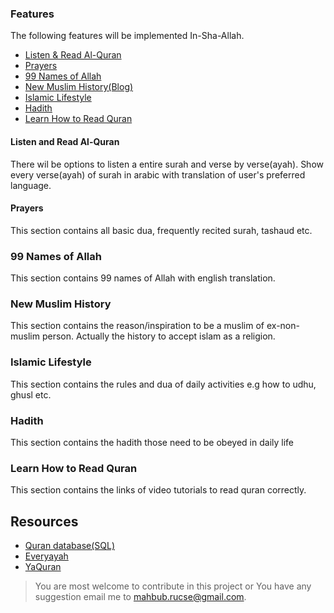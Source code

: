 ### Features

The following features will be implemented In-Sha-Allah.

- [Listen & Read Al-Quran](#listen-and-read-al-quran)
- [Prayers](#prayers)
- [99 Names of Allah](#99-names-of-allah)
- [New Muslim History(Blog)](#new-muslim-history)
- [Islamic Lifestyle](#islamic-lifestyle)
- [Hadith](#hadith)
- [Learn How to Read Quran](#learn-how-to-read-quran)

#### Listen and Read Al-Quran
There wil be options to listen a entire surah and verse by verse(ayah). Show every verse(ayah) of surah in arabic with translation of user's preferred language.
#### Prayers
This section contains all basic dua, frequently recited surah, tashaud etc.

### 99 Names of Allah
This section contains 99 names of Allah with english translation.

### New Muslim History 
This section contains the reason/inspiration to be a muslim of ex-non-muslim person. Actually the history to accept islam as a religion.

### Islamic Lifestyle
This section contains the rules and dua of daily activities e.g how to udhu, ghusl etc.

### Hadith
This section contains the hadith those need to be obeyed in daily life

### Learn How to Read Quran
This section contains the links of video tutorials to read quran correctly.

## Resources
- [Quran database(SQL)](https://drive.google.com/open?id=0ByMz_dA4k2nkay00U3kzUzhhT0U)
- [Everyayah](http://everyayah.com)
- [YaQuran](http://www.yaquran.com/index.html)

> You are most welcome to contribute in this project or You have any suggestion email me to [mahbub.rucse@gmail.com](mailto:mahbub.rucse@gmail.com). 
